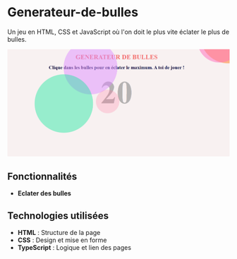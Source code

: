 # Generateur-de-bulles

Un jeu en HTML, CSS et JavaScript où l'on doit le plus vite éclater le plus de bulles.

![Aperçu du générateur de bulles](screenshot.png)

## Fonctionnalités

- **Eclater des bulles**

## Technologies utilisées

- **HTML** : Structure de la page
- **CSS** : Design et mise en forme
- **TypeScript** : Logique et lien des pages
